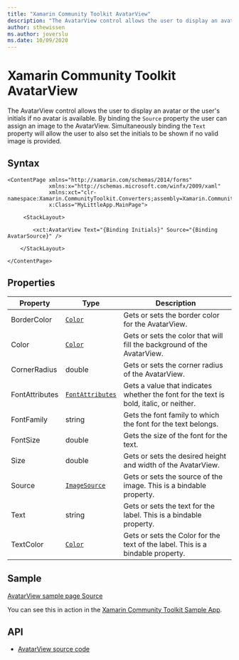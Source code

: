 ```yaml
---
title: "Xamarin Community Toolkit AvatarView"
description: "The AvatarView control allows the user to display an avatar or the user's initials if no avatar is available."
author: sthewissen
ms.author: joverslu
ms.date: 10/09/2020
---
```


# Xamarin Community Toolkit  AvatarView

The AvatarView control allows the user to display an avatar or the user's initials if no avatar is available. By binding the `Source` property the user can assign an image to the AvatarView. Simultaneously binding the `Text` property will allow the user to also set the initials to be shown if no valid image is provided.

## Syntax

```xaml
<ContentPage xmlns="http://xamarin.com/schemas/2014/forms"
             xmlns:x="http://schemas.microsoft.com/winfx/2009/xaml"
             xmlns:xct="clr-namespace:Xamarin.CommunityToolkit.Converters;assembly=Xamarin.CommunityToolkit"
             x:Class="MyLittleApp.MainPage">

     <StackLayout>

        <xct:AvatarView Text="{Binding Initials}" Source="{Binding AvatarSource}" />

    </StackLayout>

</ContentPage>
```

## Properties

|Property  |Type  |Description  |
|---------|---------|---------|
| BorderColor | [`Color`](xref:Xamarin.Forms.Color)| Gets or sets the border color for the AvatarView. |
| Color | [`Color`](xref:Xamarin.Forms.Color) | Gets or sets the color that will fill the background of the AvatarView. |
| CornerRadius | double | Gets or sets the corner radius of the AvatarView. |
| FontAttributes | [`FontAttributes`](xref:Xamarin.Forms.FontAttributes) | Gets a value that indicates whether the font for the text is bold, italic, or neither. |
| FontFamily | string | Gets the font family to which the font for the text belongs. |
| FontSize | double | Gets the size of the font for the text. |
| Size | double | Gets or sets the desired height and width of the AvatarView. |
| Source | [`ImageSource`](xref:Xamarin.Forms.ImageSource) | Gets or sets the source of the image. This is a bindable property. |
| Text | string | Gets or sets the text for the label. This is a bindable property. |
| TextColor | [`Color`](xref:Xamarin.Forms.Color)| Gets or sets the Color for the text of the label. This is a bindable property. |

## Sample

[AvatarView sample page Source](https://github.com/xamarin/XamarinCommunityToolkit/blob/main/samples/XCT.Sample/Pages/Views/AvatarViewPage.xaml)

You can see this in action in the [Xamarin Community Toolkit Sample App](https://github.com/xamarin/XamarinCommunityToolkit).

## API

* [AvatarView source code](https://github.com/xamarin/XamarinCommunityToolkit/blob/main/XamarinCommunityToolkit/Views/AvatarView.shared.cs)

